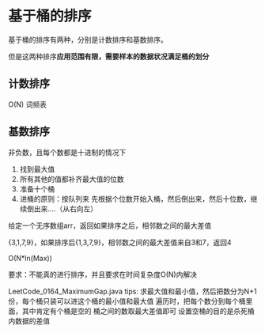 # 基于桶的排序

基于桶的排序有两种，分别是计数排序和基数排序。

但是这两种排序**应用范围有限，需要样本的数据状况满足桶的划分**

## 计数排序

O(N) 词频表

## 基数排序

非负数，且每个数都是十进制的情况下

1. 找到最大值
2. 所有其他的值都补齐最大值的位数
3. 准备十个桶
4. 进桶的原则：按队列来 先根据个位数开始入桶，然后倒出来，然后十位数，继续倒出来....（从右向左）

给定一个无序数组arr，返回如果排序之后，相邻数之间的最大差值

{3,1,7,9}，如果排序后{1,3,7,9}，相邻数之间的最大差值来自3和7，返回4

O(N*ln(Max))

要求：不能真的进行排序，并且要求在时间复杂度O(N)内解决

LeetCode_0164_MaximumGap.java
tips:
求最大值和最小值，然后把数分为N+1份，每个桶只装可以进这个桶的最小值和最大值
遍历时，把每个数分到每个桶里面，其中肯定有个桶是空的
桶之间的数取最大差值即可
设置空桶的目的是杀死桶内数据的差值
